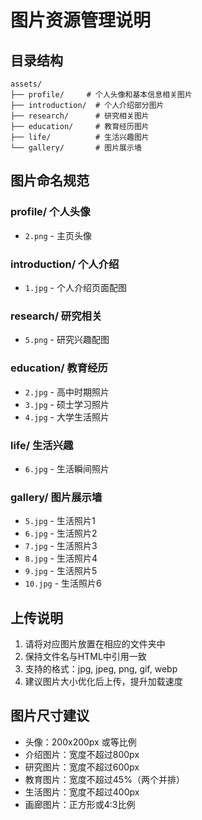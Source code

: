 # 图片资源管理说明

## 目录结构

```
assets/
├── profile/     # 个人头像和基本信息相关图片
├── introduction/  # 个人介绍部分图片
├── research/      # 研究相关图片
├── education/     # 教育经历图片
├── life/          # 生活兴趣图片
└── gallery/       # 图片展示墙
```

## 图片命名规范

### profile/ 个人头像
- `2.png` - 主页头像

### introduction/ 个人介绍
- `1.jpg` - 个人介绍页面配图

### research/ 研究相关
- `5.png` - 研究兴趣配图

### education/ 教育经历
- `2.jpg` - 高中时期照片
- `3.jpg` - 硕士学习照片
- `4.jpg` - 大学生活照片

### life/ 生活兴趣
- `6.jpg` - 生活瞬间照片

### gallery/ 图片展示墙
- `5.jpg` - 生活照片1
- `6.jpg` - 生活照片2
- `7.jpg` - 生活照片3
- `8.jpg` - 生活照片4
- `9.jpg` - 生活照片5
- `10.jpg` - 生活照片6

## 上传说明

1. 请将对应图片放置在相应的文件夹中
2. 保持文件名与HTML中引用一致
3. 支持的格式：jpg, jpeg, png, gif, webp
4. 建议图片大小优化后上传，提升加载速度

## 图片尺寸建议

- 头像：200x200px 或等比例
- 介绍图片：宽度不超过800px
- 研究图片：宽度不超过600px
- 教育图片：宽度不超过45%（两个并排）
- 生活图片：宽度不超过400px
- 画廊图片：正方形或4:3比例